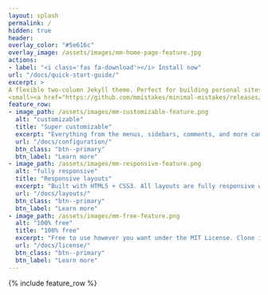 ```yaml
---
layout: splash
permalink: /
hidden: true
header:
overlay_color: "#5e616c"
overlay_image: /assets/images/mm-home-page-feature.jpg
actions:
- label: "<i class='fas fa-download'></i> Install now"
url: "/docs/quick-start-guide/"
excerpt: >
A flexible two-column Jekyll theme. Perfect for building personal sites, blogs, and portfolios.<br />
<small><a href="https://github.com/mmistakes/minimal-mistakes/releases/tag/4.20.2">Latest release v4.20.2</a></small>
feature_row:
- image_path: /assets/images/mm-customizable-feature.png
  alt: "customizable"
  title: "Super customizable"
  excerpt: "Everything from the menus, sidebars, comments, and more can be configured or set with YAML Front Matter."
  url: "/docs/configuration/"
  btn_class: "btn--primary"
  btn_label: "Learn more"
- image_path: /assets/images/mm-responsive-feature.png
  alt: "fully responsive"
  title: "Responsive layouts"
  excerpt: "Built with HTML5 + CSS3. All layouts are fully responsive with helpers to augment your content."
  url: "/docs/layouts/"
  btn_class: "btn--primary"
  btn_label: "Learn more"
- image_path: /assets/images/mm-free-feature.png
  alt: "100% free"
  title: "100% free"
  excerpt: "Free to use however you want under the MIT License. Clone it, fork it, customize it... whatever!"
  url: "/docs/license/"
  btn_class: "btn--primary"
  btn_label: "Learn more"
---
```


{% include feature_row %}